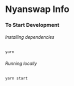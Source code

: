 # Nyanswap Info

### To Start Development

###### Installing dependencies

```bash
yarn
```

###### Running locally

```bash
yarn start
```
